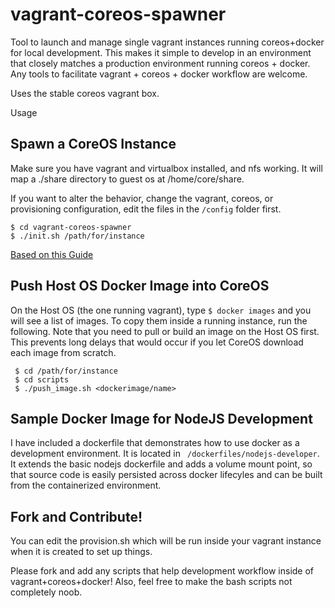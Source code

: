 vagrant-coreos-spawner
======================

Tool to launch and manage single vagrant instances running coreos+docker for local development. This makes it simple to develop in an environment that closely matches a production environment running coreos + docker. Any tools to facilitate vagrant + coreos + docker workflow are welcome. 

Uses the stable coreos vagrant box.

Usage

## Spawn a CoreOS Instance

Make sure you have vagrant and virtualbox installed, and nfs working. It will map a ./share directory to guest os at /home/core/share. 

If you want to alter the behavior, change the vagrant, coreos, or provisioning configuration, edit the files in the ```/config``` folder first.

``` 
$ cd vagrant-coreos-spawner
$ ./init.sh /path/for/instance 
```
[Based on this Guide](https://coreos.com/docs/running-coreos/platforms/vagrant/#single-machine)

## Push Host OS Docker Image into CoreOS

On the Host OS (the one running vagrant), type `` $ docker images `` and you will see a list of images. To copy them inside a running instance, run the following. Note that you need to pull or build an image on the Host OS first. This prevents long delays that would occur if you let CoreOS download each image from scratch.

```
 $ cd /path/for/instance
 $ cd scripts
 $ ./push_image.sh <dockerimage/name>
```

## Sample Docker Image for NodeJS Development

I have included a dockerfile that demonstrates how to use docker as a development environment. It is located in `` /dockerfiles/nodejs-developer``. It extends the basic nodejs dockerfile and adds a volume mount point, so that source code is easily persisted across docker lifecyles and can be built from the containerized environment.

## Fork and Contribute!

You can edit the provision.sh which will be run inside your vagrant instance when it is created to set up things.

Please fork and add any scripts that help development workflow inside of vagrant+coreos+docker! Also, feel free to make the bash scripts not completely noob.
